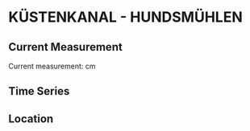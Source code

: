 # KÜSTENKANAL - HUNDSMÜHLEN

## Current Measurement

Current measurement: <Value topic="rivers/pegel-online/KÜSTENKANAL/HUNDSMÜHLEN/measurementValue"/> cm

## Time Series

<TimeSeries topic="rivers/pegel-online/KÜSTENKANAL/HUNDSMÜHLEN/measurementValue" period="week" />

## Location

<WorldMap>
  <Marker lat="53.10884696446903" lon="8.17306999415312" labelTopic="rivers/pegel-online/KÜSTENKANAL/HUNDSMÜHLEN" />
</WorldMap>
